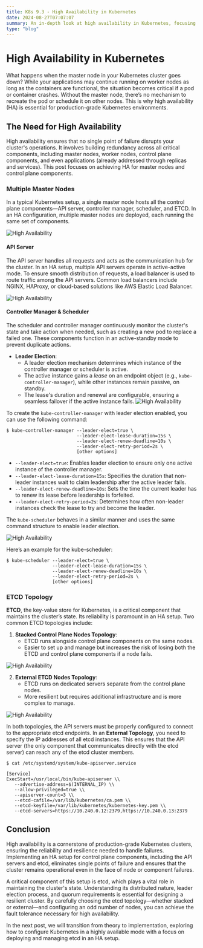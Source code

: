 ```yaml
---
title: K8s 9.3 - High Availability in Kubernetes
date: 2024-08-27T07:07:07
summary: An in-depth look at high availability in Kubernetes, focusing on master nodes, control plane components, and ETCD topology.
type: "blog"
---
```


# High Availability in Kubernetes

What happens when the master node in your Kubernetes cluster goes down? While your applications may continue running on worker nodes as long as the containers are functional, the situation becomes critical if a pod or container crashes. Without the master node, there’s no mechanism to recreate the pod or schedule it on other nodes. This is why high availability (HA) is essential for production-grade Kubernetes environments.

## The Need for High Availability

High availability ensures that no single point of failure disrupts your cluster's operations. It involves building redundancy across all critical components, including master nodes, worker nodes, control plane components, and even applications (already addressed through replicas and services). This post focuses on achieving HA for master nodes and control plane components.

### Multiple Master Nodes

In a typical Kubernetes setup, a single master node hosts all the control plane components—API server, controller manager, scheduler, and ETCD. In an HA configuration, multiple master nodes are deployed, each running the same set of components.

![High Availability](/images/kubernetes/diagrams/9-3-1-high-availability.png)

#### API Server

The API server handles all requests and acts as the communication hub for the cluster. In an HA setup, multiple API servers operate in active-active mode. To ensure smooth distribution of requests, a load balancer is used to route traffic among the API servers. Common load balancers include NGINX, HAProxy, or cloud-based solutions like AWS Elastic Load Balancer.

![High Availability](/images/kubernetes/diagrams/9-3-2-high-availability.png)

#### Controller Manager & Scheduler

The scheduler and controller manager continuously monitor the cluster's state and take action when needed, such as creating a new pod to replace a failed one. These components function in an active-standby mode to prevent duplicate actions. 

- **Leader Election**: 
  - A leader election mechanism determines which instance of the controller manager or scheduler is active.
  - The active instance gains a *lease* on an endpoint object (e.g., `kube-controller-manager`), while other instances remain passive, on standby.
  - The lease's duration and renewal are configurable, ensuring a seamless failover if the active instance fails.
![High Availability](/images/kubernetes/diagrams/9-3-3-high-availability.png)

To create the `kube-controller-manager` with leader election enabled, you can use the following command:

```
$ kube-controller-manager --leader-elect=true \
                          --leader-elect-lease-duration=15s \
                          --leader-elect-renew-deadline=10s \
                          --leader-elect-retry-period=2s \
                          [other options]
```
- `--leader-elect=true`: Enables leader election to ensure only one active instance of the controller manager.
- `--leader-elect-lease-duration=15s`: Specifies the duration that non-leader instances wait to claim leadership after the active leader fails.
- `--leader-elect-renew-deadline=10s`: Sets the time the current leader has to renew its lease before leadership is forfeited.
- `--leader-elect-retry-period=2s`: Determines how often non-leader instances check the lease to try and become the leader.

The `kube-scheduler` behaves in a similar manner and uses the same command structure to enable leader election. 

![High Availability](/images/kubernetes/diagrams/9-3-4-high-availability.png)

Here’s an example for the kube-scheduler:

```
$ kube-scheduler --leader-elect=true \
                 --leader-elect-lease-duration=15s \
                 --leader-elect-renew-deadline=10s \
                 --leader-elect-retry-period=2s \
                 [other options]
```


### ETCD Topology

**ETCD**, the key-value store for Kubernetes, is a critical component that maintains the cluster’s state. Its reliability is paramount in an HA setup. Two common ETCD topologies include:

1. **Stacked Control Plane Nodes Topology**:
   - ETCD runs alongside control plane components on the same nodes.
   - Easier to set up and manage but increases the risk of losing both the ETCD and control plane components if a node fails.

![High Availability](/images/kubernetes/diagrams/9-3-5-high-availability.png)

2. **External ETCD Nodes Topology**:
   - ETCD runs on dedicated servers separate from the control plane nodes.
   - More resilient but requires additional infrastructure and is more complex to manage.

![High Availability](/images/kubernetes/diagrams/9-3-6-high-availability.png)

In both topologies, the API servers must be properly configured to connect to the appropriate etcd endpoints. In an **External Topology**, you need to specify the IP addresses of all etcd instances. This ensures that the API server (the only component that communicates directly with the etcd server) can reach any of the etcd cluster members.

```
$ cat /etc/systemd/system/kube-apiserver.service

[Service]
ExecStart=/usr/local/bin/kube-apiserver \\
   --advertise-address=$(INTERNAL_IP) \\
   --allow-privileged=true \\
   --apiserver-count=3 \\
   --etcd-cafile=/var/lib/kubernetes/ca.pem \\
   --etcd-keyfile=/var/lib/kubernetes/kubernetes-key.pem \\
   --etcd-servers=https://10.240.0.12:2379,https://10.240.0.13:2379
```

## Conclusion

High availability is a cornerstone of production-grade Kubernetes clusters, ensuring the reliability and resilience needed to handle failures. Implementing an HA setup for control plane components, including the API servers and etcd, eliminates single points of failure and ensures that the cluster remains operational even in the face of node or component failures.

A critical component of this setup is etcd, which plays a vital role in maintaining the cluster's state. Understanding its distributed nature, leader election process, and quorum requirements is essential for designing a resilient cluster. By carefully choosing the etcd topology—whether stacked or external—and configuring an odd number of nodes, you can achieve the fault tolerance necessary for high availability.

In the next post, we will transition from theory to implementation, exploring how to configure Kubernetes in a highly available mode with a focus on deploying and managing etcd in an HA setup.